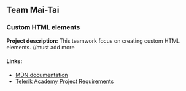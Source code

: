 ## Team Mai-Tai  
### Custom HTML elements

**Project description:** 
This teamwork focus on creating custom HTML elements. //must add more


#### Links:
* [MDN documentation](https://developer.mozilla.org/en-US/docs/Web/Web_Components/Custom_Elements)
* [Telerik Academy Project Requirements](https://github.com/TelerikAcademy/JavaScript-UI-and-DOM/tree/master/Teamwork)





